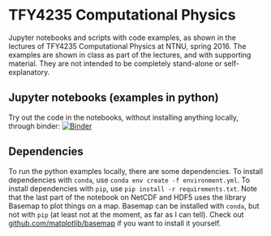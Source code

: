# TFY4235 Computational Physics
Jupyter notebooks and scripts with code examples, as shown in the lectures of TFY4235 Computational Physics at NTNU, spring 2016. The examples are shown in class as part of the lectures, and with supporting material. They are not intended to be completely stand-alone or self-explanatory.

## Jupyter notebooks (examples in python)
Try out the code in the notebooks, without installing anything locally, through binder: [![Binder](http://mybinder.org/badge.svg)](http://mybinder.org/repo/nordam/ComputationalPhysics)

## Dependencies
To run the python examples locally, there are some dependencies. To install dependencies with ``conda``, use ``conda env create -f environment.yml``. To install dependencies with ``pip``, use ``pip install -r requirements.txt``. Note that the last part of the notebook on NetCDF and HDF5 uses the library Basemap to plot things on a map. Basemap can be installed with ``conda``, but not with ``pip`` (at least not at the moment, as far as I can tell). Check out [github.com/matplotlib/basemap](https://github.com/matplotlib/basemap) if you want to install it yourself.
